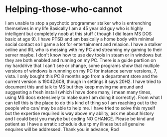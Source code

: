 # Helping-those-who-cannot
I am unable to stop a psychotic programmer stalker who is entrenching themselves in my life
Basically I am a 45 year old guy who is highly intelligent but completely noob at this stuff ( though I did learn MS DOS basic at age 9). I have PTSD and am basically a home body with minimal social contact so I game a lot for entertainment and relaxion. I have a stalker online and IRL who is messing with my PC and streaming my gaming to their server maybe. I don't know how to use dev tools in steam or in windows but they are both enabled and running on my PC. There is a guide partiion on my harddrive that I can't see or change, some programs show that multiple versions of windows is runnning on my PC for instance server versions, 7, vista. I only bought this PC 8 months ago from a department store and the current version is 19042.608, though in settings it says 20H2. I have tried to document this and talk to MS but they keep moving me around and suggesting a fresh install (which I have done many, i mean many times, using MS docs extensively to make sure I am doing it correctly). From what I can tell this is the place to do this kind of thing so I am reaching out to the people who can/ may be able to help me. I have tried to solve this myself but the expertise requiired is way above my ability, ask me about history and I could best you maybe but coding NO CHANCE. Please be kind and patient as I have a erratic schedule due tp my illness but all genuine enquires will be addressed. Thank you in advance, Rod
